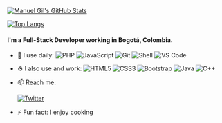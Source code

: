 [![Manuel Gil's GitHub Stats](https://github-readme-stats.vercel.app/api?username=manuelgil&show_icons=true)](https://github.com/ManuelGil/ManuelGil)

[![Top Langs](https://github-readme-stats.vercel.app/api/top-langs/?username=manuelgil)](https://github.com/ManuelGil/ManuelGil)

#### I'm a Full-Stack Developer working in Bogotá, Colombia.

- 🚀 I use daily:
  ![PHP](https://img.shields.io/badge/-PHP-8fcfd1?style=plastic&logo=PHP)
  ![JavaScript](https://img.shields.io/badge/-JavaScript-black?style=plastic&logo=javascript)
  ![Git](https://img.shields.io/badge/-Git-black?style=plastic&logo=git)
  ![Shell](https://img.shields.io/badge/-Shell-blasck?style=plastic&logo=Shell)
  ![VS Code](https://img.shields.io/badge/-VS%20Code-007ACC?style=plastic&logo=visual-studio-code)

- ⚙️ I also use and work:
  ![HTML5](https://img.shields.io/badge/-HTML5-E34F26?style=plastic&logo=html5&logoColor=white)
  ![CSS3](https://img.shields.io/badge/-CSS3-1572B6?style=plastic&logo=css3)
  ![Bootstrap](https://img.shields.io/badge/-Bootstrap-563D7C?style=plastic&logo=bootstrap)
  ![Java](https://img.shields.io/badge/-java-3f4441?style=plastic&logo=java)
  ![C++](https://img.shields.io/badge/-C++-00599C?style=plastic&logo=c)

- 📫 Reach me:

  <a href="https://twitter.com/intent/follow?screen_name=imgildev">
    <img src="https://img.shields.io/twitter/follow/imgildev.svg?style=social" alt="Twitter">
  </a>

- ⚡ Fun fact: I enjoy cooking
